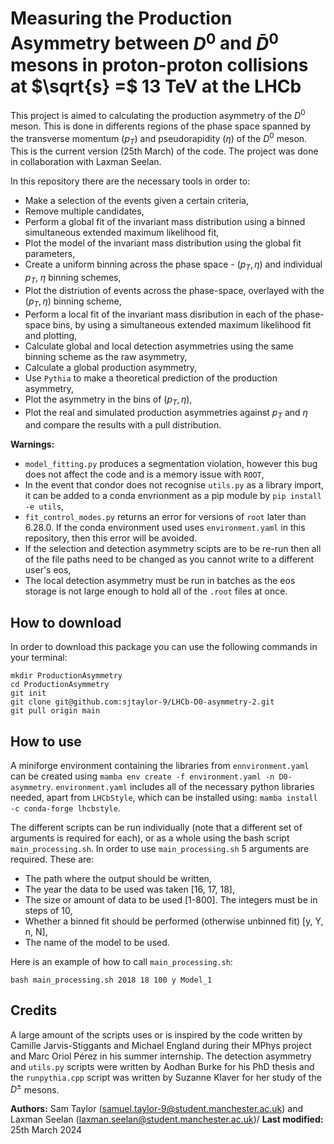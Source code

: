 # Measuring the Production Asymmetry between $D^0$ and  $\bar{D}^0$ mesons in proton-proton collisions at $\sqrt{s} =$ 13 TeV at the LHCb
This project is aimed to calculating the production asymmetry of the $D^0$ meson. This is done in differents regions of the phase space spanned by the transverse momentum ($p_T$) and pseudorapidity ($\eta$) of the $D^0$ meson. This is the current version (25th March) of the code. The project was done in collaboration with Laxman Seelan.

In this repository there are the necessary tools in order to:
 - Make a selection of the events given a certain criteria,
 - Remove multiple candidates,
 - Perform a global fit of the invariant mass distribution using a binned simultaneous extended maximum likelihood fit,
 - Plot the model of the invariant mass distribution using the global fit parameters,
 - Create a uniform binning across the phase space - ($p_T, \eta$) and individual $p_T$, $\eta$ binning schemes,
 - Plot the distriution of events across the phase-space, overlayed with the ($p_T, \eta$) binning scheme,
 - Perform a local fit of the invariant mass disribution in each of the phase-space bins, by using a simultaneous extended maximum likelihood fit and plotting,
 - Calculate global and local detection asymmetries using the same binning scheme as the raw asymmetry,
 - Calculate a global production asymmetry,
 - Use ```Pythia``` to make a theoretical prediction of the production asymmetry,
 - Plot the asymmetry in the bins of ($p_T, \eta$),
 - Plot the real and simulated production asymmetries against $p_T$ and $\eta$ and compare the results with a pull distribution.

**Warnings:**
 - ```model_fitting.py``` produces a segmentation violation, however this bug does not affect the code and is a memory issue with ```ROOT```,
 - In the event that condor does not recognise ```utils.py``` as a library import, it can be added to a conda envrionment as a pip module by ```pip install -e utils```,
 - ```fit_control_modes.py``` returns an error for versions of ```root``` later than 6.28.0. If the conda environment used uses ```environment.yaml``` in this repository, then this error will be avoided.
 - If the selection and detection asymmetry scipts are to be re-run then all of the file paths need to be changed as you cannot write to a different user's eos,
 - The local detection asymmetry must be run in batches as the eos storage is not large enough to hold all of the ```.root``` files at once.

## How to download
In order to download this package you can use the following commands in your terminal:
```
mkdir ProductionAsymmetry
cd ProductionAsymmetry
git init
git clone git@github.com:sjtaylor-9/LHCb-D0-asymmetry-2.git
git pull origin main
```

## How to use
A miniforge environment containing the libraries from ```ennvironment.yaml``` can be created using ```mamba env create -f environment.yaml -n D0-asymmetry```. ```environment.yaml``` includes all of the necessary python libraries needed, apart from ```LHCbStyle```, which can be installed using: ```mamba install -c conda-forge lhcbstyle```. 

The different scripts can be run individually (note that a different set of arguments is required for each), or as a whole using the bash script ```main_processing.sh```.
In order to use ```main_processing.sh``` 5 arguments are required. These are:
- The path where the output should be written,
- The year the data to be used was taken [16, 17, 18],
- The size or amount of data to be used [1-800]. The integers must be in steps of 10,
- Whether a binned fit should be performed (otherwise unbinned fit) [y, Y, n, N],
- The name of the model to be used.

Here is an example of how to call ```main_processing.sh```:
```
bash main_processing.sh 2018 18 100 y Model_1
```
## Credits
A large amount of the scripts uses or is inspired by the code written by Camille Jarvis-Stiggants and Michael England during their MPhys project and Marc Oriol Pérez in his summer internship. The detection asymmetry and ```utils.py``` scripts were written by Aodhan Burke for his PhD thesis and the ```runpythia.cpp``` script was written by Suzanne Klaver for her study of the $D^\pm$ mesons.


**Authors:** Sam Taylor (samuel.taylor-9@student.manchester.ac.uk) and Laxman Seelan (laxman.seelan@student.manchester.ac.uk)/ **Last modified:** 25th March 2024
